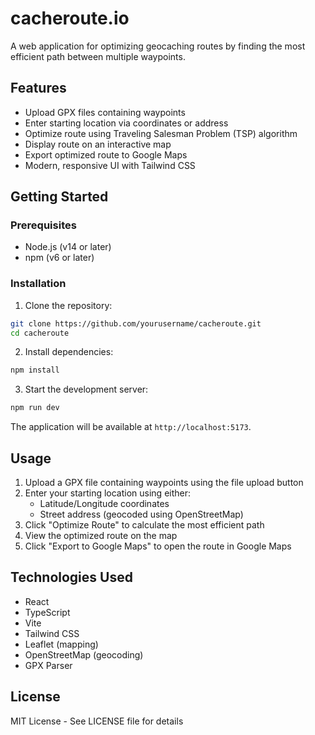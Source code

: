 # cacheroute.io

A web application for optimizing geocaching routes by finding the most efficient path between multiple waypoints.

## Features

- Upload GPX files containing waypoints
- Enter starting location via coordinates or address
- Optimize route using Traveling Salesman Problem (TSP) algorithm
- Display route on an interactive map
- Export optimized route to Google Maps
- Modern, responsive UI with Tailwind CSS

## Getting Started

### Prerequisites

- Node.js (v14 or later)
- npm (v6 or later)

### Installation

1. Clone the repository:
```bash
git clone https://github.com/yourusername/cacheroute.git
cd cacheroute
```

2. Install dependencies:
```bash
npm install
```

3. Start the development server:
```bash
npm run dev
```

The application will be available at `http://localhost:5173`.

## Usage

1. Upload a GPX file containing waypoints using the file upload button
2. Enter your starting location using either:
   - Latitude/Longitude coordinates
   - Street address (geocoded using OpenStreetMap)
3. Click "Optimize Route" to calculate the most efficient path
4. View the optimized route on the map
5. Click "Export to Google Maps" to open the route in Google Maps

## Technologies Used

- React
- TypeScript
- Vite
- Tailwind CSS
- Leaflet (mapping)
- OpenStreetMap (geocoding)
- GPX Parser

## License

MIT License - See LICENSE file for details
